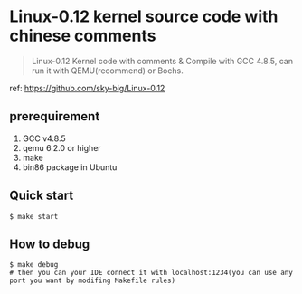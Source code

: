 # Linux-0.12 kernel source code with chinese comments

> Linux-0.12 Kernel code with comments & Compile with GCC 4.8.5, can run it with QEMU(recommend) or Bochs.

ref: https://github.com/sky-big/Linux-0.12

## prerequirement

1. GCC v4.8.5
2. qemu 6.2.0 or higher
3. make
4. bin86 package in Ubuntu

## Quick start

```shell
$ make start
```

## How to debug

```shell
$ make debug
# then you can your IDE connect it with localhost:1234(you can use any port you want by modifing Makefile rules)
```
